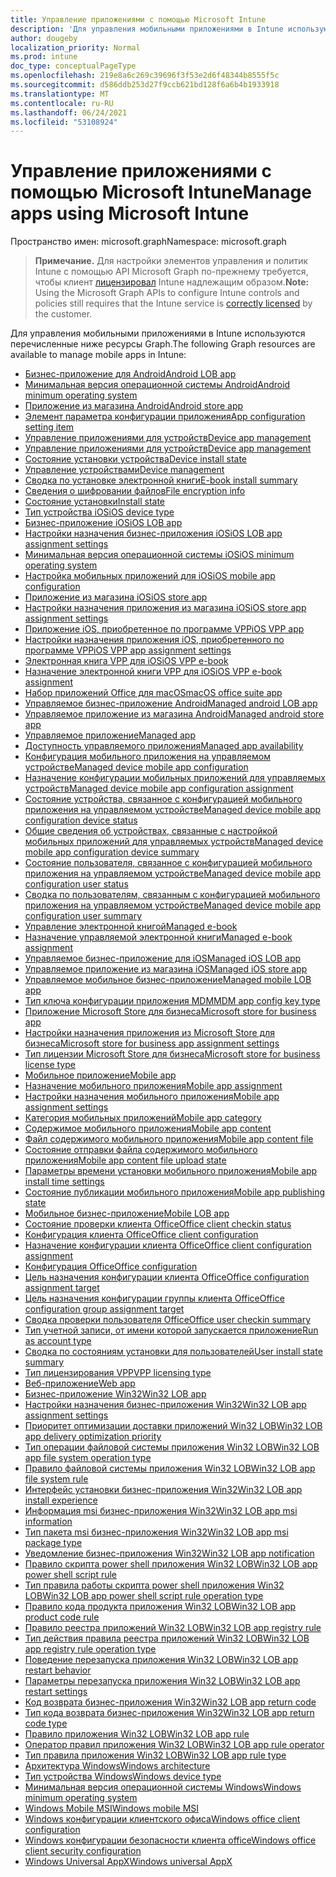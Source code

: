 ```yaml
---
title: Управление приложениями с помощью Microsoft Intune
description: 'Для управления мобильными приложениями в Intune используются перечисленные ниже ресурсы Graph.  '
author: dougeby
localization_priority: Normal
ms.prod: intune
doc_type: conceptualPageType
ms.openlocfilehash: 219e8a6c269c39696f3f53e2d6f48344b8555f5c
ms.sourcegitcommit: d586ddb253d27f9ccb621bd128f6a6b4b1933918
ms.translationtype: MT
ms.contentlocale: ru-RU
ms.lasthandoff: 06/24/2021
ms.locfileid: "53108924"
---
```

# <a name="manage-apps-using-microsoft-intune"></a><span data-ttu-id="202c4-103">Управление приложениями с помощью Microsoft Intune</span><span class="sxs-lookup"><span data-stu-id="202c4-103">Manage apps using Microsoft Intune</span></span>

<span data-ttu-id="202c4-104">Пространство имен: microsoft.graph</span><span class="sxs-lookup"><span data-stu-id="202c4-104">Namespace: microsoft.graph</span></span>

> <span data-ttu-id="202c4-105">**Примечание.** Для настройки элементов управления и политик Intune с помощью API Microsoft Graph по-прежнему требуется, чтобы клиент [лицензировал](https://www.microsoft.com/en-us/cloud-platform/microsoft-intune-pricing) Intune надлежащим образом.</span><span class="sxs-lookup"><span data-stu-id="202c4-105">**Note:** Using the Microsoft Graph APIs to configure Intune controls and policies still requires that the Intune service is [correctly licensed](https://www.microsoft.com/en-us/cloud-platform/microsoft-intune-pricing) by the customer.</span></span>

<span data-ttu-id="202c4-106">Для управления мобильными приложениями в Intune используются перечисленные ниже ресурсы Graph.</span><span class="sxs-lookup"><span data-stu-id="202c4-106">The following Graph resources are available to manage mobile apps in Intune:</span></span>  

- [<span data-ttu-id="202c4-107">Бизнес-приложение для Android</span><span class="sxs-lookup"><span data-stu-id="202c4-107">Android LOB app</span></span>](intune-apps-androidlobapp.md)
- [<span data-ttu-id="202c4-108">Минимальная версия операционной системы Android</span><span class="sxs-lookup"><span data-stu-id="202c4-108">Android minimum operating system</span></span>](intune-apps-androidminimumoperatingsystem.md)
- [<span data-ttu-id="202c4-109">Приложение из магазина Android</span><span class="sxs-lookup"><span data-stu-id="202c4-109">Android store app</span></span>](intune-apps-androidstoreapp.md)
- [<span data-ttu-id="202c4-110">Элемент параметра конфигурации приложения</span><span class="sxs-lookup"><span data-stu-id="202c4-110">App configuration setting item</span></span>](intune-apps-appconfigurationsettingitem.md)
- [<span data-ttu-id="202c4-111">Управление приложениями для устройств</span><span class="sxs-lookup"><span data-stu-id="202c4-111">Device app management</span></span>](intune-apps-deviceappmanagement.md)
- [<span data-ttu-id="202c4-112">Управление приложениями для устройств</span><span class="sxs-lookup"><span data-stu-id="202c4-112">Device app management</span></span>](intune-apps-deviceappmanagement.md)
- [<span data-ttu-id="202c4-113">Состояние установки устройства</span><span class="sxs-lookup"><span data-stu-id="202c4-113">Device install state</span></span>](intune-books-deviceinstallstate.md)
- [<span data-ttu-id="202c4-114">Управление устройствами</span><span class="sxs-lookup"><span data-stu-id="202c4-114">Device management</span></span>](intune-androidforwork-devicemanagement.md)
- [<span data-ttu-id="202c4-115">Сводка по установке электронной книги</span><span class="sxs-lookup"><span data-stu-id="202c4-115">E-book install summary</span></span>](intune-books-ebookinstallsummary.md)
- [<span data-ttu-id="202c4-116">Сведения о шифровании файлов</span><span class="sxs-lookup"><span data-stu-id="202c4-116">File encryption info</span></span>](intune-apps-fileencryptioninfo.md)
- [<span data-ttu-id="202c4-117">Состояние установки</span><span class="sxs-lookup"><span data-stu-id="202c4-117">Install state</span></span>](intune-books-installstate.md)
- [<span data-ttu-id="202c4-118">Тип устройства iOS</span><span class="sxs-lookup"><span data-stu-id="202c4-118">iOS device type</span></span>](intune-apps-iosdevicetype.md)
- [<span data-ttu-id="202c4-119">Бизнес-приложение iOS</span><span class="sxs-lookup"><span data-stu-id="202c4-119">iOS LOB app</span></span>](intune-apps-ioslobapp.md)
- [<span data-ttu-id="202c4-120">Настройки назначения бизнес-приложения iOS</span><span class="sxs-lookup"><span data-stu-id="202c4-120">iOS LOB app assignment settings</span></span>](intune-apps-ioslobappassignmentsettings.md)
- [<span data-ttu-id="202c4-121">Минимальная версия операционной системы iOS</span><span class="sxs-lookup"><span data-stu-id="202c4-121">iOS minimum operating system</span></span>](intune-apps-iosminimumoperatingsystem.md)
- [<span data-ttu-id="202c4-122">Настройка мобильных приложений для iOS</span><span class="sxs-lookup"><span data-stu-id="202c4-122">iOS mobile app configuration</span></span>](intune-apps-iosmobileappconfiguration.md)
- [<span data-ttu-id="202c4-123">Приложение из магазина iOS</span><span class="sxs-lookup"><span data-stu-id="202c4-123">iOS store app</span></span>](intune-apps-iosstoreapp.md)
- [<span data-ttu-id="202c4-124">Настройки назначения приложения из магазина iOS</span><span class="sxs-lookup"><span data-stu-id="202c4-124">iOS store app assignment settings</span></span>](intune-apps-iosstoreappassignmentsettings.md)
- [<span data-ttu-id="202c4-125">Приложение iOS, приобретенное по программе VPP</span><span class="sxs-lookup"><span data-stu-id="202c4-125">iOS VPP app</span></span>](intune-apps-iosvppapp.md)
- [<span data-ttu-id="202c4-126">Настройки назначения приложения iOS, приобретенного по программе VPP</span><span class="sxs-lookup"><span data-stu-id="202c4-126">iOS VPP app assignment settings</span></span>](intune-apps-iosvppappassignmentsettings.md)
- [<span data-ttu-id="202c4-127">Электронная книга VPP для iOS</span><span class="sxs-lookup"><span data-stu-id="202c4-127">iOS VPP e-book</span></span>](intune-books-iosvppebook.md)
- [<span data-ttu-id="202c4-128">Назначение электронной книги VPP для iOS</span><span class="sxs-lookup"><span data-stu-id="202c4-128">iOS VPP e-book assignment</span></span>](intune-books-iosvppebookassignment.md)
- [<span data-ttu-id="202c4-129">Набор приложений Office для macOS</span><span class="sxs-lookup"><span data-stu-id="202c4-129">macOS office suite app</span></span>](intune-apps-macosofficesuiteapp.md)
- [<span data-ttu-id="202c4-130">Управляемое бизнес-приложение Android</span><span class="sxs-lookup"><span data-stu-id="202c4-130">Managed android LOB app</span></span>](intune-apps-managedandroidlobapp.md)
- [<span data-ttu-id="202c4-131">Управляемое приложение из магазина Android</span><span class="sxs-lookup"><span data-stu-id="202c4-131">Managed android store app</span></span>](intune-apps-managedandroidstoreapp.md)
- [<span data-ttu-id="202c4-132">Управляемое приложение</span><span class="sxs-lookup"><span data-stu-id="202c4-132">Managed app</span></span>](intune-apps-managedapp.md)
- [<span data-ttu-id="202c4-133">Доступность управляемого приложения</span><span class="sxs-lookup"><span data-stu-id="202c4-133">Managed app availability</span></span>](intune-apps-managedappavailability.md)
- [<span data-ttu-id="202c4-134">Конфигурация мобильного приложения на управляемом устройстве</span><span class="sxs-lookup"><span data-stu-id="202c4-134">Managed device mobile app configuration</span></span>](intune-apps-manageddevicemobileappconfiguration.md)
- [<span data-ttu-id="202c4-135">Назначение конфигурации мобильных приложений для управляемых устройств</span><span class="sxs-lookup"><span data-stu-id="202c4-135">Managed device mobile app configuration assignment</span></span>](intune-apps-manageddevicemobileappconfigurationassignment.md)
- [<span data-ttu-id="202c4-136">Состояние устройства, связанное с конфигурацией мобильного приложения на управляемом устройстве</span><span class="sxs-lookup"><span data-stu-id="202c4-136">Managed device mobile app configuration device status</span></span>](intune-apps-manageddevicemobileappconfigurationdevicestatus.md)
- [<span data-ttu-id="202c4-137">Общие сведения об устройствах, связанные с настройкой мобильных приложений для управляемых устройств</span><span class="sxs-lookup"><span data-stu-id="202c4-137">Managed device mobile app configuration device summary</span></span>](intune-apps-manageddevicemobileappconfigurationdevicesummary.md)
- [<span data-ttu-id="202c4-138">Состояние пользователя, связанное с конфигурацией мобильного приложения на управляемом устройстве</span><span class="sxs-lookup"><span data-stu-id="202c4-138">Managed device mobile app configuration user status</span></span>](intune-apps-manageddevicemobileappconfigurationuserstatus.md)
- [<span data-ttu-id="202c4-139">Сводка по пользователям, связанным с конфигурацией мобильного приложения на управляемом устройстве</span><span class="sxs-lookup"><span data-stu-id="202c4-139">Managed device mobile app configuration user summary</span></span>](intune-apps-manageddevicemobileappconfigurationusersummary.md)
- [<span data-ttu-id="202c4-140">Управление электронной книгой</span><span class="sxs-lookup"><span data-stu-id="202c4-140">Managed e-book</span></span>](intune-books-managedebook.md)
- [<span data-ttu-id="202c4-141">Назначение управляемой электронной книги</span><span class="sxs-lookup"><span data-stu-id="202c4-141">Managed e-book assignment</span></span>](intune-books-managedebookassignment.md)
- [<span data-ttu-id="202c4-142">Управляемое бизнес-приложение для iOS</span><span class="sxs-lookup"><span data-stu-id="202c4-142">Managed iOS LOB app</span></span>](intune-apps-managedioslobapp.md)
- [<span data-ttu-id="202c4-143">Управляемое приложение из магазина iOS</span><span class="sxs-lookup"><span data-stu-id="202c4-143">Managed iOS store app</span></span>](intune-apps-managediosstoreapp.md)
- [<span data-ttu-id="202c4-144">Управляемое мобильное бизнес-приложение</span><span class="sxs-lookup"><span data-stu-id="202c4-144">Managed mobile LOB app</span></span>](intune-apps-managedmobilelobapp.md)
- [<span data-ttu-id="202c4-145">Тип ключа конфигурации приложения MDM</span><span class="sxs-lookup"><span data-stu-id="202c4-145">MDM app config key type</span></span>](intune-apps-mdmappconfigkeytype.md)
- [<span data-ttu-id="202c4-146">Приложение Microsoft Store для бизнеса</span><span class="sxs-lookup"><span data-stu-id="202c4-146">Microsoft store for business app</span></span>](intune-apps-microsoftstoreforbusinessapp.md)
- [<span data-ttu-id="202c4-147">Настройки назначения приложения из Microsoft Store для бизнеса</span><span class="sxs-lookup"><span data-stu-id="202c4-147">Microsoft store for business app assignment settings</span></span>](intune-apps-microsoftstoreforbusinessappassignmentsettings.md)
- [<span data-ttu-id="202c4-148">Тип лицензии Microsoft Store для бизнеса</span><span class="sxs-lookup"><span data-stu-id="202c4-148">Microsoft store for business license type</span></span>](intune-apps-microsoftstoreforbusinesslicensetype.md)
- [<span data-ttu-id="202c4-149">Мобильное приложение</span><span class="sxs-lookup"><span data-stu-id="202c4-149">Mobile app</span></span>](intune-apps-mobileapp.md)
- [<span data-ttu-id="202c4-150">Назначение мобильного приложения</span><span class="sxs-lookup"><span data-stu-id="202c4-150">Mobile app assignment</span></span>](intune-apps-mobileappassignment.md)
- [<span data-ttu-id="202c4-151">Настройки назначения мобильного приложения</span><span class="sxs-lookup"><span data-stu-id="202c4-151">Mobile app assignment settings</span></span>](intune-apps-mobileappassignmentsettings.md)
- [<span data-ttu-id="202c4-152">Категория мобильных приложений</span><span class="sxs-lookup"><span data-stu-id="202c4-152">Mobile app category</span></span>](intune-apps-mobileappcategory.md)
- [<span data-ttu-id="202c4-153">Содержимое мобильного приложения</span><span class="sxs-lookup"><span data-stu-id="202c4-153">Mobile app content</span></span>](intune-apps-mobileappcontent.md)
- [<span data-ttu-id="202c4-154">Файл содержимого мобильного приложения</span><span class="sxs-lookup"><span data-stu-id="202c4-154">Mobile app content file</span></span>](intune-apps-mobileappcontentfile.md)
- [<span data-ttu-id="202c4-155">Состояние отправки файла содержимого мобильного приложения</span><span class="sxs-lookup"><span data-stu-id="202c4-155">Mobile app content file upload state</span></span>](intune-apps-mobileappcontentfileuploadstate.md)
- [<span data-ttu-id="202c4-156">Параметры времени установки мобильного приложения</span><span class="sxs-lookup"><span data-stu-id="202c4-156">Mobile app install time settings</span></span>](intune-apps-mobileappinstalltimesettings.md)
- [<span data-ttu-id="202c4-157">Состояние публикации мобильного приложения</span><span class="sxs-lookup"><span data-stu-id="202c4-157">Mobile app publishing state</span></span>](intune-apps-mobileapppublishingstate.md)
- [<span data-ttu-id="202c4-158">Мобильное бизнес-приложение</span><span class="sxs-lookup"><span data-stu-id="202c4-158">Mobile LOB app</span></span>](intune-apps-mobilelobapp.md)
- [<span data-ttu-id="202c4-159">Состояние проверки клиента Office</span><span class="sxs-lookup"><span data-stu-id="202c4-159">Office client checkin status</span></span>](intune-cirrus-officeclientcheckinstatus.md)
- [<span data-ttu-id="202c4-160">Конфигурация клиента Office</span><span class="sxs-lookup"><span data-stu-id="202c4-160">Office client configuration</span></span>](intune-cirrus-officeclientconfiguration.md)
- [<span data-ttu-id="202c4-161">Назначение конфигурации клиента Office</span><span class="sxs-lookup"><span data-stu-id="202c4-161">Office client configuration assignment</span></span>](intune-cirrus-officeclientconfigurationassignment.md)
- [<span data-ttu-id="202c4-162">Конфигурация Office</span><span class="sxs-lookup"><span data-stu-id="202c4-162">Office configuration</span></span>](intune-cirrus-officeconfiguration.md)
- [<span data-ttu-id="202c4-163">Цель назначения конфигурации клиента Office</span><span class="sxs-lookup"><span data-stu-id="202c4-163">Office configuration assignment target</span></span>](intune-cirrus-officeconfigurationassignmenttarget.md)
- [<span data-ttu-id="202c4-164">Цель назначения конфигурации группы клиента Office</span><span class="sxs-lookup"><span data-stu-id="202c4-164">Office configuration group assignment target</span></span>](intune-cirrus-officeconfigurationgroupassignmenttarget.md)
- [<span data-ttu-id="202c4-165">Сводка проверки пользователя Office</span><span class="sxs-lookup"><span data-stu-id="202c4-165">Office user checkin summary</span></span>](intune-cirrus-officeusercheckinsummary.md)
- [<span data-ttu-id="202c4-166">Тип учетной записи, от имени которой запускается приложение</span><span class="sxs-lookup"><span data-stu-id="202c4-166">Run as account type</span></span>](intune-apps-runasaccounttype.md)
- [<span data-ttu-id="202c4-167">Сводка по состояниям установки для пользователей</span><span class="sxs-lookup"><span data-stu-id="202c4-167">User install state summary</span></span>](intune-books-userinstallstatesummary.md)
- [<span data-ttu-id="202c4-168">Тип лицензирования VPP</span><span class="sxs-lookup"><span data-stu-id="202c4-168">VPP licensing type</span></span>](intune-apps-vpplicensingtype.md)
- [<span data-ttu-id="202c4-169">Веб-приложение</span><span class="sxs-lookup"><span data-stu-id="202c4-169">Web app</span></span>](intune-apps-webapp.md)
- [<span data-ttu-id="202c4-170">Бизнес-приложение Win32</span><span class="sxs-lookup"><span data-stu-id="202c4-170">Win32 LOB app</span></span>](intune-apps-win32lobapp.md)
- [<span data-ttu-id="202c4-171">Настройки назначения бизнес-приложения Win32</span><span class="sxs-lookup"><span data-stu-id="202c4-171">Win32 LOB app assignment settings</span></span>](intune-apps-win32lobappassignmentsettings.md)
- [<span data-ttu-id="202c4-172">Приоритет оптимизации доставки приложений Win32 LOB</span><span class="sxs-lookup"><span data-stu-id="202c4-172">Win32 LOB app delivery optimization priority</span></span>](intune-apps-win32lobappdeliveryoptimizationpriority.md)
- [<span data-ttu-id="202c4-173">Тип операции файловой системы приложения Win32 LOB</span><span class="sxs-lookup"><span data-stu-id="202c4-173">Win32 LOB app file system operation type</span></span>](intune-apps-win32lobappfilesystemoperationtype.md)
- [<span data-ttu-id="202c4-174">Правило файловой системы приложения Win32 LOB</span><span class="sxs-lookup"><span data-stu-id="202c4-174">Win32 LOB app file system rule</span></span>](intune-apps-win32lobappfilesystemrule.md)
- [<span data-ttu-id="202c4-175">Интерфейс установки бизнес-приложения Win32</span><span class="sxs-lookup"><span data-stu-id="202c4-175">Win32 LOB app install experience</span></span>](intune-apps-win32lobappinstallexperience.md)
- [<span data-ttu-id="202c4-176">Информация msi бизнес-приложения Win32</span><span class="sxs-lookup"><span data-stu-id="202c4-176">Win32 LOB app msi information</span></span>](intune-apps-win32lobappmsiinformation.md)
- [<span data-ttu-id="202c4-177">Тип пакета msi бизнес-приложения Win32</span><span class="sxs-lookup"><span data-stu-id="202c4-177">Win32 LOB app msi package type</span></span>](intune-apps-win32lobappmsipackagetype.md)
- [<span data-ttu-id="202c4-178">Уведомление бизнес-приложения Win32</span><span class="sxs-lookup"><span data-stu-id="202c4-178">Win32 LOB app notification</span></span>](intune-apps-win32lobappnotification.md)
- [<span data-ttu-id="202c4-179">Правило скрипта power shell приложения Win32 LOB</span><span class="sxs-lookup"><span data-stu-id="202c4-179">Win32 LOB app power shell script rule</span></span>](intune-apps-win32lobapppowershellscriptrule.md)
- [<span data-ttu-id="202c4-180">Тип правила работы скрипта power shell приложения Win32 LOB</span><span class="sxs-lookup"><span data-stu-id="202c4-180">Win32 LOB app power shell script rule operation type</span></span>](intune-apps-win32lobapppowershellscriptruleoperationtype.md)
- [<span data-ttu-id="202c4-181">Правило кода продукта приложения Win32 LOB</span><span class="sxs-lookup"><span data-stu-id="202c4-181">Win32 LOB app product code rule</span></span>](intune-apps-win32lobappproductcoderule.md)
- [<span data-ttu-id="202c4-182">Правило реестра приложений Win32 LOB</span><span class="sxs-lookup"><span data-stu-id="202c4-182">Win32 LOB app registry rule</span></span>](intune-apps-win32lobappregistryrule.md)
- [<span data-ttu-id="202c4-183">Тип действия правила реестра приложений Win32 LOB</span><span class="sxs-lookup"><span data-stu-id="202c4-183">Win32 LOB app registry rule operation type</span></span>](intune-apps-win32lobappregistryruleoperationtype.md)
- [<span data-ttu-id="202c4-184">Поведение перезапуска приложения Win32 LOB</span><span class="sxs-lookup"><span data-stu-id="202c4-184">Win32 LOB app restart behavior</span></span>](intune-apps-win32lobapprestartbehavior.md)
- [<span data-ttu-id="202c4-185">Параметры перезапуска приложения Win32 LOB</span><span class="sxs-lookup"><span data-stu-id="202c4-185">Win32 LOB app restart settings</span></span>](intune-apps-win32lobapprestartsettings.md)
- [<span data-ttu-id="202c4-186">Код возврата бизнес-приложения Win32</span><span class="sxs-lookup"><span data-stu-id="202c4-186">Win32 LOB app return code</span></span>](intune-apps-win32lobappreturncode.md)
- [<span data-ttu-id="202c4-187">Тип кода возврата бизнес-приложения Win32</span><span class="sxs-lookup"><span data-stu-id="202c4-187">Win32 LOB app return code type</span></span>](intune-apps-win32lobappreturncodetype.md)
- [<span data-ttu-id="202c4-188">Правило приложения Win32 LOB</span><span class="sxs-lookup"><span data-stu-id="202c4-188">Win32 LOB app rule</span></span>](intune-apps-win32lobapprule.md)
- [<span data-ttu-id="202c4-189">Оператор правил приложения Win32 LOB</span><span class="sxs-lookup"><span data-stu-id="202c4-189">Win32 LOB app rule operator</span></span>](intune-apps-win32lobappruleoperator.md)
- [<span data-ttu-id="202c4-190">Тип правила приложения Win32 LOB</span><span class="sxs-lookup"><span data-stu-id="202c4-190">Win32 LOB app rule type</span></span>](intune-apps-win32lobappruletype.md)
- [<span data-ttu-id="202c4-191">Архитектура Windows</span><span class="sxs-lookup"><span data-stu-id="202c4-191">Windows architecture</span></span>](intune-apps-windowsarchitecture.md)
- [<span data-ttu-id="202c4-192">Тип устройства Windows</span><span class="sxs-lookup"><span data-stu-id="202c4-192">Windows device type</span></span>](intune-apps-windowsdevicetype.md)
- [<span data-ttu-id="202c4-193">Минимальная версия операционной системы Windows</span><span class="sxs-lookup"><span data-stu-id="202c4-193">Windows minimum operating system</span></span>](intune-apps-windowsminimumoperatingsystem.md)
- [<span data-ttu-id="202c4-194">Windows Mobile MSI</span><span class="sxs-lookup"><span data-stu-id="202c4-194">Windows mobile MSI</span></span>](intune-apps-windowsmobilemsi.md)
- [<span data-ttu-id="202c4-195">Windows конфигурации клиентского офиса</span><span class="sxs-lookup"><span data-stu-id="202c4-195">Windows office client configuration</span></span>](intune-cirrus-windowsofficeclientconfiguration.md)
- [<span data-ttu-id="202c4-196">Windows конфигурации безопасности клиента office</span><span class="sxs-lookup"><span data-stu-id="202c4-196">Windows office client security configuration</span></span>](intune-cirrus-windowsofficeclientsecurityconfiguration.md)
- [<span data-ttu-id="202c4-197">Windows Universal AppX</span><span class="sxs-lookup"><span data-stu-id="202c4-197">Windows universal AppX</span></span>](intune-apps-windowsuniversalappx.md)